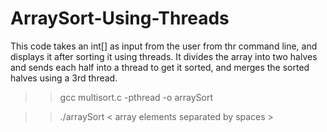 # ArraySort-Using-Threads

This code takes an int[] as input from the user from thr command line, and displays it after sorting it using threads.
It divides the array into  two halves and sends each half into a thread to get it sorted, and merges the sorted halves using a 3rd thread.
  
  >> gcc multisort.c -pthread -o arraySort

  >> ./arraySort < array elements separated by spaces >

